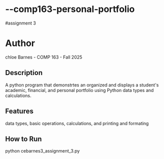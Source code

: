 # --comp163-personal-portfolio
#assignment 3
# Author
chloe Barnes - COMP 163 - Fall 2025
## Description
A python program that demonstrtes an organized and displays a student's academic, financial, and personal portfolio using Python data types and calculations.
## Features
data types, basic operations, calculations, and printing and formating
## How to Run
python cebarnes3_assignment_3.py
